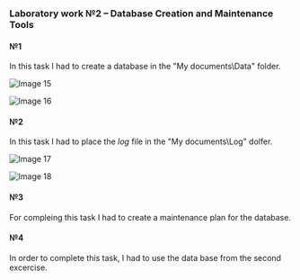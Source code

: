 ### Laboratory work №2 – Database Creation and Maintenance Tools


#### №1

In this task I had to create a database in the "My documents\Data" folder.

![Image 15](https://github.com/AnastasiaFAF172/SQL/raw/images/15.png)

![Image 16](https://github.com/AnastasiaFAF172/SQL/raw/images/16.png)

#### №2

In this task I had to place the *log* file in the  "My documents\Log" dolfer.

![Image 17](https://github.com/AnastasiaFAF172/SQL/raw/images/17.png)


![Image 18](https://github.com/AnastasiaFAF172/SQL/raw/images/18.png)

#### №3

For compleing this task I had to create a maintenance plan for the database.

#### №4

In order to complete this task, I had to use the data base from the second excercise. 
